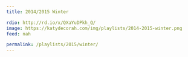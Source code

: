 ```yaml
---
title: 2014/2015 Winter

rdio: http://rd.io/x/QXaYuDPkh_Q/
image: https://katydecorah.com/img/playlists/2014-2015-winter.png
feed: nah

permalink: /playlists/2015/winter/
---
```

